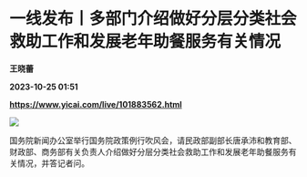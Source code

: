 # 一线发布丨多部门介绍做好分层分类社会救助工作和发展老年助餐服务有关情况
**王晓蕾**

**2023-10-25 01:51**

**https://www.yicai.com/live/101883562.html**

![](https://imgcdn.yicai.com/uppics/slides/2023/10/f172cfe949fda8c3a2c9b7387e6800a6.jpg)

国务院新闻办公室举行国务院政策例行吹风会，请民政部副部长唐承沛和教育部、财政部、商务部有关负责人介绍做好分层分类社会救助工作和发展老年助餐服务有关情况，并答记者问。
